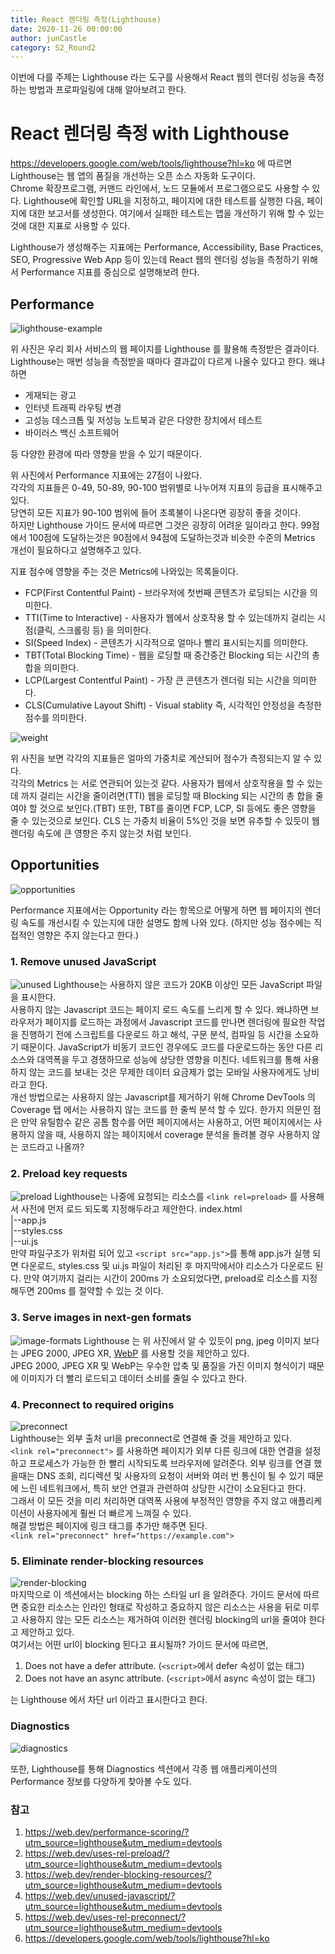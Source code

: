 ```yaml
---
title: React 렌더링 측정(Lighthouse)
date: 2020-11-26 00:00:00
author: junCastle
category: S2_Round2
---
```


이번에 다를 주제는 Lighthouse 라는 도구를 사용해서 React 웹의 렌더링 성능을 측정하는 방법과 프로파일링에 대해 알아보려고 한다.

# React 렌더링 측정 with Lighthouse

https://developers.google.com/web/tools/lighthouse?hl=ko 에 따르면  
Lighthouse는 웹 앱의 품질을 개선하는 오픈 소스 자동화 도구이다.  
Chrome 확장프로그램, 커맨드 라인에서, 노드 모듈에서 프로그램으로도 사용할 수 있다. Lighthouse에 확인할 URL을 지정하고, 페이지에 대한 테스트를 실행한 다음, 페이지에 대한 보고서를 생성한다. 여기에서 실패한 테스트는 앱을 개선하기 위해 할 수 있는 것에 대한 지표로 사용할 수 있다.  

Lighthouse가 생성해주는 지표에는 Performance, Accessibility, Base Practices, SEO, Progressive Web App 등이 있는데 React 웹의 렌더링 성능을 측정하기 위해서 Performance 지표를 중심으로 설명해보려 한다.

## Performance

![lighthouse-example](https://user-images.githubusercontent.com/35620465/100883287-851e8800-34f3-11eb-8a60-6a64f669c756.png)

위 사진은 우리 회사 서비스의 웹 페이지를 Lighthouse 를 활용해 측정받은 결과이다.  
Lighthouse는 매번 성능을 측정받을 때마다 결과값이 다르게 나올수 있다고 한다. 왜냐하면  

- 게재되는 광고
- 인터넷 트래픽 라우팅 변경
- 고성능 데스크톱 및 저성능 노트북과 같은 다양한 장치에서 테스트
- 바이러스 백신 소프트웨어

등 다양한 환경에 따라 영향을 받을 수 있기 때문이다.

위 사진에서 Performance 지표에는 27점이 나왔다.  
각각의 지표들은 0-49, 50-89, 90-100 범위별로 나누어져 지표의 등급을 표시해주고 있다.  
당연히 모든 지표가 90-100 범위에 들어 초록불이 나온다면 굉장히 좋을 것이다.  
하지만 Lighthouse 가이드 문서에 따르면 그것은 굉장히 어려운 일이라고 한다. 99점에서 100점에 도달하는것은 90점에서 94점에 도달하는것과 비슷한 수준의 Metrics 개선이 필요하다고 설명해주고 있다.  

지표 점수에 영향을 주는 것은 Metrics에 나와있는 목록들이다.  

- FCP(First Contentful Paint) - 브라우저에 첫번째 콘텐츠가 로딩되는 시간을 의미한다.
- TTI(Time to Interactive) - 사용자가 웹에서 상호작용 할 수 있는데까지 걸리는 시점(클릭, 스크롤링 등) 을 의미한다.
- SI(Speed Index) - 콘텐츠가 시각적으로 얼마나 빨리 표시되는지를 의미한다.
- TBT(Total Blocking Time) - 웹을 로딩할 때 중간중간 Blocking 되는 시간의 총 합을 의미한다.
- LCP(Largest Contentful Paint) - 가장 큰 콘텐츠가 렌더링 되는 시간을 의미한다.
- CLS(Cumulative Layout Shift) - Visual stablity 즉, 시각적인 안정성을 측정한 점수를 의미한다.

![weight](https://user-images.githubusercontent.com/35620465/100885828-71285580-34f6-11eb-8e3f-eaa1aa38bc22.png)

위 사진을 보면 각각의 지표들은 얼마의 가중치로 계산되어 점수가 측정되는지 알 수 있다.  
각각의 Metrics 는 서로 연관되어 있는것 같다. 사용자가 웹에서 상호작용을 할 수 있는데 까지 걸리는 시간을 줄이려면(TTI) 웹을 로딩할 때 Blocking 되는 시간의 총 합을 줄여야 할 것으로 보인다.(TBT) 또한, TBT를 줄이면 FCP, LCP, SI 등에도 좋은 영향을 줄 수 있는것으로 보인다. CLS 는 가중치 비율이 5%인 것을 보면 유추할 수 있듯이 웹 렌더링 속도에 큰 영향은 주지 않는것 처럼 보인다.

## Opportunities

![opportunities](https://user-images.githubusercontent.com/35620465/100890137-4260ae00-34fb-11eb-9234-2bff11824797.png)

Performance 지표에서는 Opportunity 라는 항목으로 어떻게 하면 웹 페이지의 렌더링 속도를 개선시킬 수 있는지에 대한 설명도 함께 나와 있다.  (하지만 성능 점수에는 직접적인 영향은 주지 않는다고 한다.)

### 1. Remove unused JavaScript  

![unused](https://user-images.githubusercontent.com/35620465/100895726-38da4480-3501-11eb-996b-12e5e9e60f2f.png)
Lighthouse는 사용하지 않은 코드가 20KB 이상인 모든 JavaScript 파일을 표시한다.   
사용하지 않는 Javascript 코드는 페이지 로드 속도를 느리게 할 수 있다. 왜냐하면 브라우저가 페이지를 로드하는 과정에서 Javascript 코드를 만나면 렌더링에 필요한 작업을 진행하기 전에 스크립트를 다운로드 하고 해석, 구문 분석, 컴파일 등 시간을 소요하기 때문이다. JavaScript가 비동기 코드인 경우에도 코드를 다운로드하는 동안 다른 리소스와 대역폭을 두고 경쟁하므로 성능에 상당한 영향을 미친다. 네트워크를 통해 사용하지 않는 코드를 보내는 것은 무제한 데이터 요금제가 없는 모바일 사용자에게도 낭비라고 한다.  
개선 방법으로는 사용하지 않는 Javascript를 제거하기 위해 Chrome DevTools 의 Coverage 탭 에서는 사용하지 않는 코드를 한 줄씩 분석 할 수 있다.
한가지 의문인 점은 만약 유틸함수 같은 공톰 함수를 어떤 페이지에서는 사용하고, 어떤 페이지에서는 사용하지 않을 때, 사용하지 않는 페이지에서 coverage 분석을 돌려볼 경우 사용하지 않는 코드라고 나올까?

### 2. Preload key requests  

![preload](https://user-images.githubusercontent.com/35620465/100898219-dcc4ef80-3503-11eb-868f-6230b191e36b.png)
Lighthouse는 나중에 요청되는 리소스를 ```<link rel=preload>``` 를 사용해서 사전에 먼저 로드 되도록 지정해두라고 제안한다.
index.html  
|--app.js  
|--styles.css  
|--ui.js  
만약 파일구조가 위처럼 되어 있고 ```<script src="app.js">```를 통해 app.js가 실행 되면 다운로드, styles.css 및 ui.js 파일이 처리된 후 마지막에서야 리소스가 다운로드 된다. 만약 여기까지 걸리는 시간이 200ms 가 소요되었다면, preload로 리소스를 지정해두면 200ms 를 절약할 수 있는 것 이다.

### 3. Serve images in next-gen formats  

![image-formats](https://user-images.githubusercontent.com/35620465/100899614-60cba700-3505-11eb-8361-5e1301e2f012.png)
Lighthouse 는 위 사진에서 알 수 있듯이 png, jpeg 이미지 보다는 JPEG 2000, JPEG XR, [WebP](https://developers.google.com/speed/webp/) 를 사용할 것을 제안하고 있다.  
JPEG 2000, JPEG XR 및 WebP는 우수한 압축 및 품질을 가진 이미지 형식이기 때문에 이미지가 더 빨리 로드되고 데이터 소비를 줄일 수 있다고 한다.

### 4. Preconnect to required origins  

![preconnect](https://user-images.githubusercontent.com/35620465/100903436-3f6cba00-3509-11eb-936c-95429f0f5af2.png)  
Lighthouse는 외부 출처 url을 preconnect로 연결해 줄 것을 제안하고 있다.  
```<link rel="preconnect">``` 를 사용하면 페이지가 외부 다른 링크에 대한 연결을 설정하고 프로세스가 가능한 한 빨리 시작되도록 브라우저에 알려준다.  외부 링크를 연결 했을때는 DNS 조회, 리디렉션 및 사용자의 요청이 서버와 여러 번 통신이 될 수 있기 때문에 느린 네트워크에서, 특히 보안 연결과 관련하여 상당한 시간이 소요된다고 한다.  
그래서 이 모든 것을 미리 처리하면 대역폭 사용에 부정적인 영향을 주지 않고 애플리케이션이 사용자에게 훨씬 더 빠르게 느껴질 수 있다.  
해결 방법은 페이지에 링크 태그를 추가만 해주면 된다.  
```<link rel="preconnect" href="https://example.com">```  

### 5. Eliminate render-blocking resources  

![render-blocking](https://user-images.githubusercontent.com/35620465/100904063-f6693580-3509-11eb-8e67-fee80f4ba25c.png)  
마지막으로 이 섹션에서는 blocking 하는 스타일 url 을 알려준다. 가이드 문서에 따르면 중요한 리소스는 인라인 형태로 작성하고 중요하지 않은 리소스는 사용을 뒤로 미루고 사용하지 않는 모든 리소스는 제거하여 이러한 렌더링 blocking의 url을 줄여야 한다고 제안하고 있다.  
여기서는 어떤 url이 blocking 된다고 표시될까? 가이드 문서에 따르면,  
1. Does not have a defer attribute. (```<script>```에서 defer 속성이 없는 태그)
2. Does not have an async attribute. (```<script>```에서 async 속성이 없는 태그)  

는 Lighthouse 에서 차단 url 이라고 표시한다고 한다.

### Diagnostics
![diagnostics](https://user-images.githubusercontent.com/35620465/100906105-26193d00-350c-11eb-8d9e-53c745a77cbe.png)  

또한, Lighthouse를 통해 Diagnostics 섹션에서 각종 웹 애플리케이션의 Performance 정보를 다양하게 찾아볼 수도 있다.  

### 참고  
1. https://web.dev/performance-scoring/?utm_source=lighthouse&utm_medium=devtools
2. https://web.dev/uses-rel-preload/?utm_source=lighthouse&utm_medium=devtools
3. https://web.dev/render-blocking-resources/?utm_source=lighthouse&utm_medium=devtools
4. https://web.dev/unused-javascript/?utm_source=lighthouse&utm_medium=devtools
5. https://web.dev/uses-rel-preconnect/?utm_source=lighthouse&utm_medium=devtools
6. https://developers.google.com/web/tools/lighthouse?hl=ko